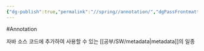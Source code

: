 ```yaml
---
{"dg-publish":true,"permalink":"//spring//annotation/","dgPassFrontmatter":true}
---
```



#Annotation

자바 소스 코드에 추가하여 사용할 수 있는 [[공부/SW/metadata\|metadata]]의 일종